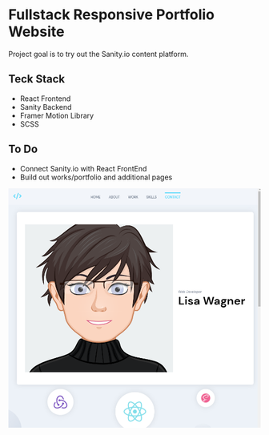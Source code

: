 # Fullstack Responsive Portfolio Website
Project goal is to try out the Sanity.io content platform.

## Teck Stack
- React Frontend
- Sanity Backend
- Framer Motion Library
- SCSS

## To Do
- Connect Sanity.io with React FrontEnd
- Build out works/portfolio and additional pages


![portfolio site sample image](https://github.com/lisawagner/01-april-folio/blob/main/AprilFolio.png?raw=true)